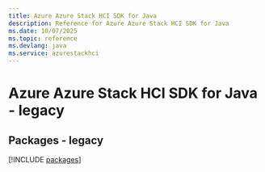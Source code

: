 ```yaml
---
title: Azure Azure Stack HCI SDK for Java
description: Reference for Azure Azure Stack HCI SDK for Java
ms.date: 10/07/2025
ms.topic: reference
ms.devlang: java
ms.service: azurestackhci
---
```

# Azure Azure Stack HCI SDK for Java - legacy
## Packages - legacy
[!INCLUDE [packages](azure-stack-hci-index.md)]